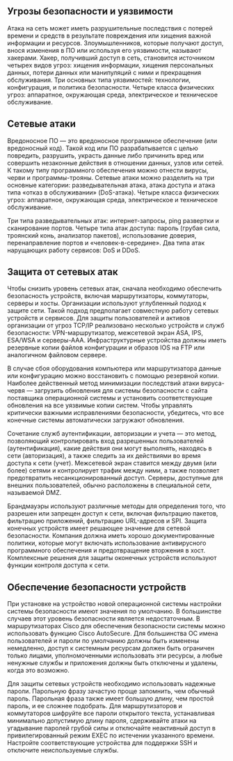 <!-- verified: agorbachev 03.05.2022 -->

<!-- 16.5.3 -->
## Угрозы безопасности и уязвимости

Атака на сеть может иметь разрушительные последствия с потерей времени и средств в результате повреждения или хищения важной информации и ресурсов. Злоумышленников, которые получают доступ, внося изменения в ПО или используя его уязвимости, называют хакерами. Хакер, получивший доступ в сеть, становится источником четырех видов угроз: хищения информации, хищения персональных данных, потери данных или манипуляций с ними и прекращения обслуживания. Три основных типа уязвимостей: технологии, конфигурация, и политика безопасности. Четыре класса физических угроз: аппаратное, окружающая среда, электрическое и техническое обслуживание.

## Сетевые атаки

Вредоносное ПО ― это вредоносное программное обеспечение (или вредоносный код). Такой код или ПО разрабатывается с целью повредить, разрушить, украсть данные либо причинить вред или совершить незаконные действия в отношении данных, узлов или сетей. К такому типу программного обеспечения можно отнести вирусы, черви и программы-трояны. Сетевые атаки можно разделить на три основные категории: разведывательная атака, атака доступа и атака типа «отказ в обслуживании» (DoS-атака). Четыре класса физических угроз: аппаратное, окружающая среда, электрическое и техническое обслуживание. 

Три типа разведывательных атак: интернет-запросы, ping развертки и сканирование портов. Четыре типа атак доступа: пароль (грубая сила, троянский конь, анализатор пакетов), использование доверия, перенаправление портов и «человек-в-середине». Два типа атак нарущающих работу сервисов: DoS и DDoS.

## Защита от сетевых атак

Чтобы снизить уровень сетевых атак, сначала необходимо обеспечить безопасность устройств, включая маршрутизаторы, коммутаторы, серверы и хосты. Организации используют углубленный подход к защите сети. Такой подход предполагает совместную работу сетевых устройств и сервисов. Для защиты пользователей и активов организации от угроз TCP/IP реализовано несколько устройств и служб безопасности: VPN-маршрутизатор, межсетевой экран ASA, IPS, ESA/WSA  и серверы-ААА. Инфраструктурные устройства должны иметь резервные копии файлов конфигурации и образов IOS на FTP или аналогичном файловом сервере. 

В случае сбоя оборудования компьютера или маршрутизатора данные или конфигурацию можно восстановить с помощью резервной копии. Наиболее действенный метод минимизации последствий атаки вируса-червя — загрузить обновления для системы безопасности с сайта поставщика операционной системы и установить соответствующие обновления на все уязвимые копии систем. Чтобы управлять критически важными исправлениями безопасности, убедитесь, что все конечные системы автоматически загружают обновления. 

Сочетание служб аутентификации, авторизации и учета — это метод, позволяющий контролировать вход разрешенных пользователей (аутентификация), какие действия они могут выполнять, находясь в сети (авторизация), а также следить за их действиями во время доступа к сети (учет). Межсетевой экран ставится между двумя (или более) сетями и контролирует трафик между ними, а также позволяет предотвратить несанкционированный доступ. Серверы, доступные для внешних пользователей, обычно расположены в специальной сети, называемой DMZ. 

Брандмауэры используют различные методы для определения того, что разрешен или запрещен доступ к сети, включая фильтрацию пакетов, фильтрацию приложений, фильтрацию URL-адресов и SPI. Защита конечных устройств имеет решающее значение для сетевой безопасности. Компания должна иметь хорошо документированные политики, которые могут включать использование антивирусного программного обеспечения и предотвращение вторжения в хост. Комплексные решения для защиты оконечных устройств используют функции контроля доступа к сети.

## Обеспечение безопасности устройств

При установке на устройство новой операционной системы настройки системы безопасности имеют значения по умолчанию. В большинстве случаев этот уровень безопасности является недостаточным. В маршрутизаторах Cisco для обеспечения безопасности системы можно использовать функцию Cisco AutoSecure. Для большинства ОС имена пользователей и пароли по умолчанию должны быть изменены немедленно, доступ к системным ресурсам должен быть ограничен только лицами, уполномоченными использовать эти ресурсы, а любые ненужные службы и приложения должны быть отключены и удалены, когда это возможно. 

Для защиты сетевых устройств необходимо использовать надежные пароли. Парольную фразу зачастую проще запомнить, чем обычный пароль. Парольная фраза также имеет большую длину, чем простой пароль, и ее сложнее подобрать. Для маршрутизаторов и коммутаторов шифруйте все пароли открытого текста, устанавливая минимально допустимую длину пароля, сдерживайте атаки на угадывание паролей грубой силы и отключайте неактивный доступ в привилегированный режим EXEC по истечении указанного времени. Настройте соответствующие устройства для поддержки SSH и отключите неиспользуемые службы.

<!-- 16.5.4 -->
<!-- quiz -->

